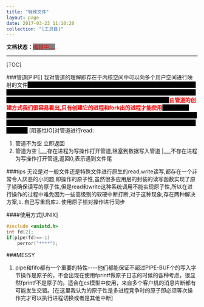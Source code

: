 ```yaml
---
title: "特殊文件"
layout: page
date: 2017-03-23 11:10:20
collection: "[工具目]"
---
```

**文档状态：**<a style="color:red;background-color:gray">编辑中....</a>

---

[TOC]

###管道[PIPE]
我对管道的理解即存在于内核空间中可以向多个用户空间进行映射的文件<b style="background-color: black;color:black; ">生成这种思考的起因很简单,但是我目前的想法不一定对,因为管道可以实现多进程之间实现通信,但是因为进程各自占有自己的进程空间,有自己的文件描述符表,但是管道的文件的描述符可以在多个进程中实现公用,所以我认为</b><b style="color: red">由管道的创建方式我们很容易看出,只有创建它的进程和fork出的进程才能使用</b><b style="background-color: black;color:black; ">你会发现在linux的shell中运行的多个程序看起来就是单独运行的,但是却能使用`|`进行通信,事实很清晰,他们都是当前shell衍生的子进程,你可以使用ps -ef 和lsof -p parentid联合查看</b>
[阻塞性IO]对管道进行read:
1. 管道不为空 立即返回
2. 管道为空
     |___存在进程为写操作打开管道,阻塞到数据写入管道
     |___不存在进程为写操作打开管道,返回0,表示遇到文件尾


###tips
无论是对一般文件还是特殊文件进行原生的read,write读写,都存在一个非常令人厌恶的小问题,即操作的原子性,虽然很多应用层的封装的读写函数实现了原子锁确保读写的原子性,但是read和write这种系统调用不能实现原子性,所以在进行操作的过程中难免因为一些高级别的软硬中断打断,对于这种现象,存在两种解决方案,`1.`自己写重启库`2.`使用原子锁对操作进行同步

####使用方式[UNIX]
```c
#include <unistd.h>
int fd[2];
if(pipe(fd)==-1)
    perror("****");
```

###MESSY
1. pipe和fifo都有一个重要的特性----他们都能保证不超过PIPE-BUF个的写入字节操作是原子的，不会出现在使用fprintf做原子日志的时候的各种考虑，很显然fprintf不是原子的。适合在cs模型中使用，来自多个客户机的消息片断都有可能发生交错。[在这里我认为的原子性是多进程竞争时的原子即必须等次操作完才可以执行进程切换或者是其他中断]